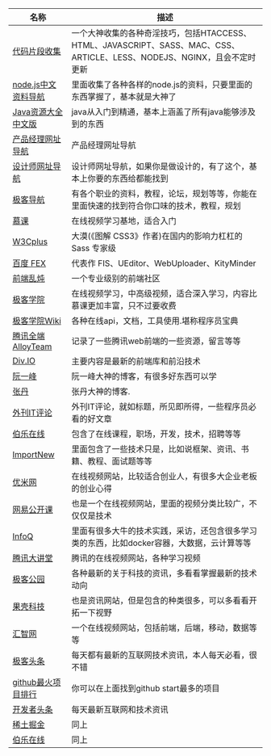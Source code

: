 |名称 | 描述|
|------------- |-------------|
|[代码片段收集](http://snippets.barretlee.com/)|一个大神收集的各种奇淫技巧，包括HTACCESS、HTML、JAVASCRIPT、SASS、MAC、CSS、ARTICLE、LESS、NODEJS、NGINX，且会不定时更新|
|[node.js中文资料导航](https://github.com/youyudehexie/node123)|里面收集了各种各样的node.js的资料，只要里面的东西掌握了，基本就是大神了|
|[Java资源大全中文版](https://github.com/jobbole/awesome-java-cn)|java从入门到精通，基本上涵盖了所有java能够涉及到的东西|
|[产品经理网址导航](http://www.pm265.com/)|产品经理网址导航|
|[设计师网址导航](http://hao.uisdc.com/)|设计师网址导航，如果你是做设计的，有了这个，基本上你要的东西给都能找到|
|[极客导航](http://www.gogeeks.cn/)|有各个职业的资料，教程，论坛，规划等等，你能在里面快速的找到符合你口味的技术，教程，规划|
|[慕课](http://www.imooc.com/)|在线视频学习基地，适合入门|
|[W3Cplus](http://www.w3cplus.com/)|大漠(《图解 CSS3》作者)在国内的影响力杠杠的 Sass 专家级|
|[百度 FEX](http://fex.baidu.com/)|代表作 FIS、UEditor、WebUploader、KityMinder|
|[前端乱炖](http://www.html-js.com/)|一个专业级别的前端社区|
|[极客学院](http://www.jikexueyuan.com/course/web/)|在线视频学习，中高级视频，适合深入学习，内容比慕课更加丰富，只不过要收费|
|[极客学院Wiki](http://wiki.jikexueyuan.com/)|各种在线api，文档，工具使用.堪称程序员宝典|
|[腾讯全端 AlloyTeam](http://www.alloyteam.com/)|记录了一些腾讯web前端的一些资源，留言等等|
|[Div.IO](http://div.io/digg)|主要内容是最新的前端库和前沿技术|
|[阮一峰](http://www.ruanyifeng.com/blog/archives.html)|阮一峰大神的博客，有很多好东西可以学|
|[张丹](http://blog.fens.me/)|张丹大神的博客.|
|[外刊IT评论](http://www.vaikan.com/)|外刊IT评论，就如标题，所见即所得，一些程序员必看的好文章|
|[伯乐在线](http://blog.jobbole.com/)|包含了在线课程，职场，开发，技术，招聘等等|
|[ImportNew](http://www.importnew.com/)|里面包含了一些技术只是，比如说框架、资讯、书籍、教程、面试题等等|
|[优米网](http://www.youmi.cn/)|在线视频网站，比较适合创业人，有很多大企业老板的创业心得|
|[网易公开课](http://open.163.com/)|也是一个在线视频网站，里面的视频分类比较广，不仅仅是技术|
|[InfoQ](http://www.infoq.com/cn/)|里面有很多大牛的技术实践，采访，还包含很多学习类的东西，比如docker容器，大数据，云计算等等|
|[腾讯大讲堂](http://djt.qq.com/)|腾讯的在线视频网站，各种学习视频|
|[极客公园](http://www.geekpark.net/)|各种最新的关于科技的资讯，多看看掌握最新的技术动向|
|[果壳科技](http://www.guokr.com/)|也是资讯网站，但是包含的种类很多，可以多看看开拓一下视野|
|[汇智网](http://www.hubwiz.com/course/?type=all)|一个在线视频网站，包括前端，后端，移动，数据等等|
|[极客头条](http://geek.csdn.net/hotest)|每天都有最新的互联网技术资讯，本人每天必看，很不错|
|[github最火项目排行](https://github.com/trending)|你可以在上面找到github start最多的项目|
|[开发者头条](http://toutiao.io/)|每天最新互联网和技术资讯|
|[稀土掘金](http://gold.xitu.io/#/)|同上|
|[伯乐在线](http://top.jobbole.com/)|同上|
